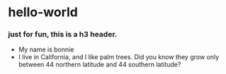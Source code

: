 # hello-world

### just for fun, this is a h3 header.

* My name is bonnie
* I live in California, and I like palm trees. Did you know they grow only between 44 northern latitude and 44 southern latitude?

